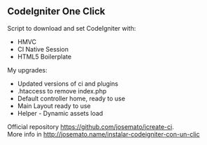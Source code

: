 <h2>CodeIgniter One Click</h2>
<p>Script to download and set CodeIgniter with:</p>
<ul>
<li>HMVC</li>
<li>CI Native Session</li>
<li>HTML5 Boilerplate</li>
</ul>
<p>My upgrades:</p>
<ul>
<li>Updated versions of ci and plugins</li>
<li>.htaccess to remove index.php</li>
<li>Default controller home, ready to use </li>
<li>Main Layout ready to use</li>
<li>Helper - Dynamic assets load</li>
</ul>
<p>Official repository <a href="https://github.com/josemato/jcreate-ci">https://github.com/josemato/jcreate-ci</a>. <br> 
More info in <a href="http://josemato.name/instalar-codeigniter-con-un-clic">http://josemato.name/instalar-codeigniter-con-un-clic</a></p>
